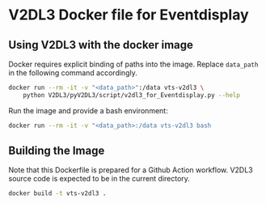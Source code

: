 # V2DL3 Docker file for Eventdisplay

## Using V2DL3 with the docker image

Docker requires explicit binding of paths into the image. Replace `data_path`
in the following command accordingly.

```bash
docker run --rm -it -v "<data_path>":/data vts-v2dl3 \
    python V2DL3/pyV2DL3/script/v2dl3_for_Eventdisplay.py --help
```

Run the image and provide a bash environment:

```bash
docker run --rm -it -v "<data_path>:/data vts-v2dl3 bash
```

## Building the Image

Note that this Dockerfile is prepared for a Github Action workflow.
V2DL3 source code is expected to be in the current directory.

```bash
docker build -t vts-v2dl3 .
```
